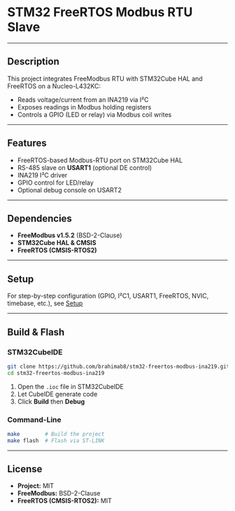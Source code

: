 # STM32 FreeRTOS Modbus RTU Slave

---

## Description

This project integrates FreeModbus RTU with STM32Cube HAL and FreeRTOS on a Nucleo-L432KC:

* Reads voltage/current from an INA219 via I²C
* Exposes readings in Modbus holding registers
* Controls a GPIO (LED or relay) via Modbus coil writes

---

## Features

* FreeRTOS-based Modbus-RTU port on STM32Cube HAL
* RS-485 slave on **USART1** (optional DE control)
* INA219 I²C driver
* GPIO control for LED/relay
* Optional debug console on USART2

---

## Dependencies

* **FreeModbus v1.5.2** (BSD-2-Clause)
* **STM32Cube HAL & CMSIS**
* **FreeRTOS (CMSIS-RTOS2)**

---

## Setup

For step-by-step configuration (GPIO, I²C1, USART1, FreeRTOS, NVIC, timebase, etc.), see [Setup](docs/01-setup.md)

---
## Build & Flash

### STM32CubeIDE

```bash
git clone https://github.com/brahimab8/stm32-freertos-modbus-ina219.git
cd stm32-freertos-modbus-ina219
```

1. Open the `.ioc` file in STM32CubeIDE
2. Let CubeIDE generate code
3. Click **Build** then **Debug**

### Command-Line

```bash
make        # Build the project
make flash  # Flash via ST-LINK
```

---

## License

* **Project:** MIT
* **FreeModbus:** BSD-2-Clause
* **FreeRTOS (CMSIS-RTOS2):** MIT
